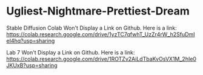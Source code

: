 # Ugliest-Nightmare-Prettiest-Dream
Stable Diffusion Colab Won't Display a Link on Github. Here is a link: https://colab.research.google.com/drive/1yzTC7qfwhT_UzZr4rW_h2SfuDmIeI4hq?usp=sharing

Lab 7 Won't Display a Link on Github. Here is a link: https://colab.research.google.com/drive/1ROTZv2AiLdTbaKvOsVX1M_2hIe0JKUxB?usp=sharing
